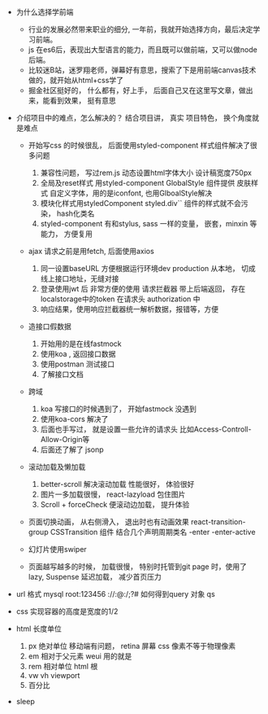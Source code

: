 - 为什么选择学前端
    - 行业的发展必然带来职业的细分, 一年前，我就开始选择方向，最后决定学习前端。
    - js 在es6后，表现出大型语言的能力，而且既可以做前端，又可以做node后端。
    - 比较迷B站，迷罗翔老师，弹幕好有意思，搜索了下是用前端canvas技术做的，就开始从html+css学了
    - 掘金社区挺好的， 什么都有，好上手， 后面自己又在这里写文章，做出来，能看到效果， 挺有意思

- 介绍项目中的难点，怎么解决的？
    结合项目讲， 真实
    项目特色， 换个角度就是难点
    - 开始写css 的时候很乱， 后面使用styled-component 样式组件解决了很多问题
        1. 兼容性问题， 写过rem.js 动态设置html字体大小
            设计稿宽度750px
        2. 全局及reset样式 用styled-component GlobalStyle
            组件提供 皮肤样式
            自定义字体，用的是iconfont, 也用GlboalStyle解决
        3. 模块化样式用styledComponent  styled.div``
            组件的样式就不会污染， hash化类名
        4. styled-component 有和stylus, sass 一样的变量，
            嵌套，minxin  等能力， 方便复用

    - ajax 请求之前是用fetch, 后面使用axios     
        1. 同一设置baseURL  方便根据运行环境dev production
            从本地， 切成线上接口地址，无缝对接
        2. 登录使用jwt 后
            非常方便的使用 请求拦截器 带上后端返回， 存在localstorage中的token 在请求头 authorization 中
        3. 响应结果，使用响应拦截器统一解析数据，报错等，方便
    
    - 造接口假数据
        1. 开始用的是在线fastmock
        2. 使用koa , 返回接口数据
        3. 使用postman 测试接口
        4. 了解接口文档
    
    - 跨域
        1. koa 写接口的时候遇到了， 开始fastmock 没遇到
        2. 使用koa-cors 解决了
        3. 后面也手写过， 就是设置一些允许的请求头
            比如Access-Controll-Allow-Origin等
        4. 后面还了解了 jsonp

    - 滚动加载及懒加载
        1. better-scroll  解决滚动加载 性能很好， 体验很好
        2. 图片一多加载很慢， react-lazyload 包住图片
        3. Scroll + forceCheck  便滚动边加载， 提升体验

    - 页面切换动画， 从右侧滑入， 退出时也有动画效果
        react-transition-group
        CSSTransition 组件 结合几个声明周期类名
        -enter
        -enter-active

    - 幻灯片使用swiper 
    - 页面越写越多的时候， 加载很慢， 特别时托管到git page 时，使用了  lazy, Suspense 延迟加载， 减少首页压力

- url 格式
    mysql  root:123456
    <scheme>://<user>:<password>@<host>:<port>/<path>;<params>?<query>#<frag>
    如何得到query 对象 qs

- css 实现容器的高度是宽度的1/2
- html 长度单位
    1. px 绝对单位
        移动端有问题， retina 屏幕  css 像素不等于物理像素
    2. em  相对于父元素 weui 用的就是
    3. rem 相对单位   html 根
    4. vw vh  viewport 
    5. 百分比  
- sleep 
    